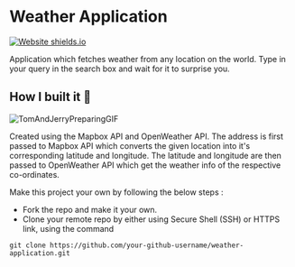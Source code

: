 # Weather Application


[![Website shields.io](https://img.shields.io/website-up-down-green-red/http/shields.io.svg)](https://srinivas-weather-application.herokuapp.com/)

Application which fetches weather from any location on the world. 
Type in your query in the search box and wait for it to surprise you.

<h2 id='build'> How I built it 🐺</h2>

![TomAndJerryPreparingGIF](https://user-images.githubusercontent.com/59244289/136596324-aa885379-8167-446a-b5bb-77f8db8056d6.gif)

Created using the Mapbox API and OpenWeather API. The address is first passed to Mapbox API which converts the given location into
it's corresponding latitude and longitude. The latitude and longitude are then passed to OpenWeather API which get the weather
info of the respective co-ordinates.
 
Make this project your own by following the below steps : 

- Fork the repo and make it your own.
- Clone your remote repo by either using Secure Shell (SSH) or HTTPS link, using the command

```
git clone https://github.com/your-github-username/weather-application.git
```
